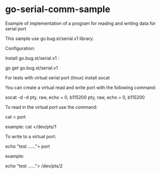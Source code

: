# go-serial-comm-sample
Example of implementation of a program for reading and writing data for serial port

This sample use go.bug.st/serial.v1   library.

Configuration:

Install go.bug.st/serial.v1  :

go get go.bug.st/serial.v1


For tests with virtual serial port (linux) install socat

You can create a virtual read and write port with the following command:

socat -d -d pty, raw, echo = 0, b115200 pty, raw, echo = 0, b115200


To read in the virtual port use the command:

cat < port

example:
cat </dev/pts/1

To write to a virtual port:

echo "test ......"> port

example:

echo "test ......"> /dev/pts/2

